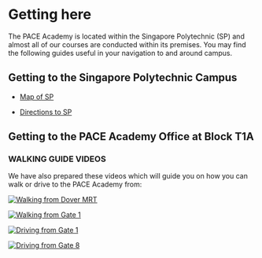# Getting here

The PACE Academy is located within the Singapore Polytechnic (SP) and almost all of our courses are conducted within its premises. You may find the following guides useful in your navigation to and around campus.

## Getting to the Singapore Polytechnic Campus

* [Map of SP](https://www.sp.edu.sg/map)

* [Directions to SP](https://www.sp.edu.sg/sp/about-sp/visit-us/directions-to-sp)

## Getting to the PACE Academy Office at Block T1A

### WALKING GUIDE VIDEOS

We have also prepared these videos which will guide you on how you can walk or drive to the PACE Academy from:

[![Walking from Dover MRT](http://img.youtube.com/vi/YOUTUBE_VIDEO_ID_HERE/0.jpg)](https://youtu.be/pdTsjfa-pmc)


[![Walking from Gate 1](http://img.youtube.com/vi/YOUTUBE_VIDEO_ID_HERE/0.jpg)](https://youtu.be/yFYrg3plopg)


[![Driving from Gate 1](http://img.youtube.com/vi/YOUTUBE_VIDEO_ID_HERE/0.jpg)](https://youtu.be/AvLnME9eN74)


[![Driving from Gate 8](http://img.youtube.com/vi/YOUTUBE_VIDEO_ID_HERE/0.jpg)](https://youtu.be/PCJFJG7sfbw)

